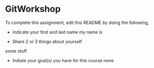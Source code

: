 # GitWorkshop

To complete this assignment, edit this README by doing the following, 

- Indicate your first and last name
my name is 

- Share 2 or 3 things about yourself

some stuff

- Indiate your goal(s) you have for this course
none